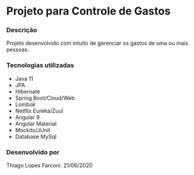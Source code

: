 # Projeto para Controle de Gastos

### Descrição
Projeto desenvolvido com intuito de gerenciar os gastos de uma ou mais pessoas.

### Tecnologias utilizadas
* Java 11
* JPA
* Hibernate
* Spring Boot/Cloud/Web
* Lombok
* Netflix Eureka/Zuul
* Angular 9
* Angular Material
* Mockito/JUnit
* Database MySql

### Desenvolvido por
Thiago Lopes Farconi. 21/06/2020
